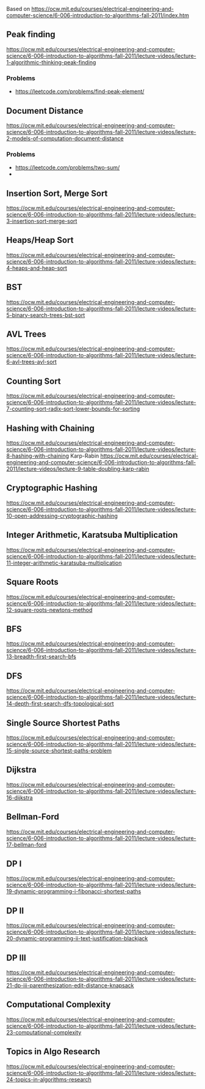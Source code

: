 Based on https://ocw.mit.edu/courses/electrical-engineering-and-computer-science/6-006-introduction-to-algorithms-fall-2011/index.htm 

## Peak finding
https://ocw.mit.edu/courses/electrical-engineering-and-computer-science/6-006-introduction-to-algorithms-fall-2011/lecture-videos/lecture-1-algorithmic-thinking-peak-finding 

### Problems
- https://leetcode.com/problems/find-peak-element/ 

## Document Distance
https://ocw.mit.edu/courses/electrical-engineering-and-computer-science/6-006-introduction-to-algorithms-fall-2011/lecture-videos/lecture-2-models-of-computation-document-distance

### Problems
- https://leetcode.com/problems/two-sum/
- 

## Insertion Sort, Merge Sort
https://ocw.mit.edu/courses/electrical-engineering-and-computer-science/6-006-introduction-to-algorithms-fall-2011/lecture-videos/lecture-3-insertion-sort-merge-sort 

## Heaps/Heap Sort
https://ocw.mit.edu/courses/electrical-engineering-and-computer-science/6-006-introduction-to-algorithms-fall-2011/lecture-videos/lecture-4-heaps-and-heap-sort

## BST
https://ocw.mit.edu/courses/electrical-engineering-and-computer-science/6-006-introduction-to-algorithms-fall-2011/lecture-videos/lecture-5-binary-search-trees-bst-sort 

## AVL Trees
https://ocw.mit.edu/courses/electrical-engineering-and-computer-science/6-006-introduction-to-algorithms-fall-2011/lecture-videos/lecture-6-avl-trees-avl-sort 

## Counting Sort
https://ocw.mit.edu/courses/electrical-engineering-and-computer-science/6-006-introduction-to-algorithms-fall-2011/lecture-videos/lecture-7-counting-sort-radix-sort-lower-bounds-for-sorting 

## Hashing with Chaining
https://ocw.mit.edu/courses/electrical-engineering-and-computer-science/6-006-introduction-to-algorithms-fall-2011/lecture-videos/lecture-8-hashing-with-chaining 
Karp-Rabin
https://ocw.mit.edu/courses/electrical-engineering-and-computer-science/6-006-introduction-to-algorithms-fall-2011/lecture-videos/lecture-9-table-doubling-karp-rabin 

## Cryptographic Hashing
https://ocw.mit.edu/courses/electrical-engineering-and-computer-science/6-006-introduction-to-algorithms-fall-2011/lecture-videos/lecture-10-open-addressing-cryptographic-hashing 

## Integer Arithmetic, Karatsuba Multiplication
https://ocw.mit.edu/courses/electrical-engineering-and-computer-science/6-006-introduction-to-algorithms-fall-2011/lecture-videos/lecture-11-integer-arithmetic-karatsuba-multiplication

## Square Roots
https://ocw.mit.edu/courses/electrical-engineering-and-computer-science/6-006-introduction-to-algorithms-fall-2011/lecture-videos/lecture-12-square-roots-newtons-method 

## BFS
https://ocw.mit.edu/courses/electrical-engineering-and-computer-science/6-006-introduction-to-algorithms-fall-2011/lecture-videos/lecture-13-breadth-first-search-bfs 

## DFS
https://ocw.mit.edu/courses/electrical-engineering-and-computer-science/6-006-introduction-to-algorithms-fall-2011/lecture-videos/lecture-14-depth-first-search-dfs-topological-sort

## Single Source Shortest Paths
https://ocw.mit.edu/courses/electrical-engineering-and-computer-science/6-006-introduction-to-algorithms-fall-2011/lecture-videos/lecture-15-single-source-shortest-paths-problem 

## Dijkstra
https://ocw.mit.edu/courses/electrical-engineering-and-computer-science/6-006-introduction-to-algorithms-fall-2011/lecture-videos/lecture-16-dijkstra 

## Bellman-Ford
https://ocw.mit.edu/courses/electrical-engineering-and-computer-science/6-006-introduction-to-algorithms-fall-2011/lecture-videos/lecture-17-bellman-ford 

## DP I
https://ocw.mit.edu/courses/electrical-engineering-and-computer-science/6-006-introduction-to-algorithms-fall-2011/lecture-videos/lecture-19-dynamic-programming-i-fibonacci-shortest-paths 

## DP II
https://ocw.mit.edu/courses/electrical-engineering-and-computer-science/6-006-introduction-to-algorithms-fall-2011/lecture-videos/lecture-20-dynamic-programming-ii-text-justification-blackjack 

## DP III
https://ocw.mit.edu/courses/electrical-engineering-and-computer-science/6-006-introduction-to-algorithms-fall-2011/lecture-videos/lecture-21-dp-iii-parenthesization-edit-distance-knapsack 

## Computational Complexity
https://ocw.mit.edu/courses/electrical-engineering-and-computer-science/6-006-introduction-to-algorithms-fall-2011/lecture-videos/lecture-23-computational-complexity 

## Topics in Algo Research
https://ocw.mit.edu/courses/electrical-engineering-and-computer-science/6-006-introduction-to-algorithms-fall-2011/lecture-videos/lecture-24-topics-in-algorithms-research 
